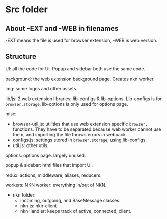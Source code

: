 # Src folder

## About -EXT and -WEB in filenames

-EXT means the file is used for browser extension, -WEB is web version.

## Structure

UI: all the code for UI. Popup and sidebar both use the same code.

background: the web extension background page. Creates nkn worker.

img: some logos and other assets.

lib/js: 2 web extension libraries: lib-configs & lib-options. Lib-configs is for `browser.storage`, lib-options is only used for options page.

misc: 
* browser-util.js: utilities that use web extension specific `browser.` functions. They have to be separated because web worker cannot use them, and importing the file throws errors in webpack. 
* configs.js: settings stored in `browser.storage`, using lib-configs.
* util.js: other utils.

options: options page. largely unused.

popup & sidebar: html files that import UI.

redux: actions, middleware, aliases, reducers.

workers: NKN worker: everything in/out of NKN.
* nkn folder:
  * incoming, outgoing, and BaseMessage classes. 
  * nkn.js: nkn-client
  * nknHandler: keeps track of active, connected, client.
